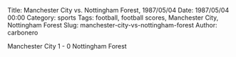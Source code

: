 Title: Manchester City vs. Nottingham Forest, 1987/05/04
Date: 1987/05/04 00:00
Category: sports
Tags: football, football scores, Manchester City, Nottingham Forest
Slug: manchester-city-vs-nottingham-forest
Author: carbonero


Manchester City 1 - 0 Nottingham Forest
